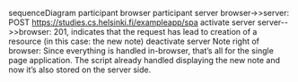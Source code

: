sequenceDiagram
	participant browser
	participant server
browser->>server: POST  https://studies.cs.helsinki.fi/exampleapp/spa
activate server
server-->>browser: 201, indicates that the request has lead to creation of a resource (in this case: the new note)
deactivate server
Note right of browser: Since everything is handled in-browser, that’s all for the single page application. The script already handled displaying the new note and now it’s also stored on the server side.